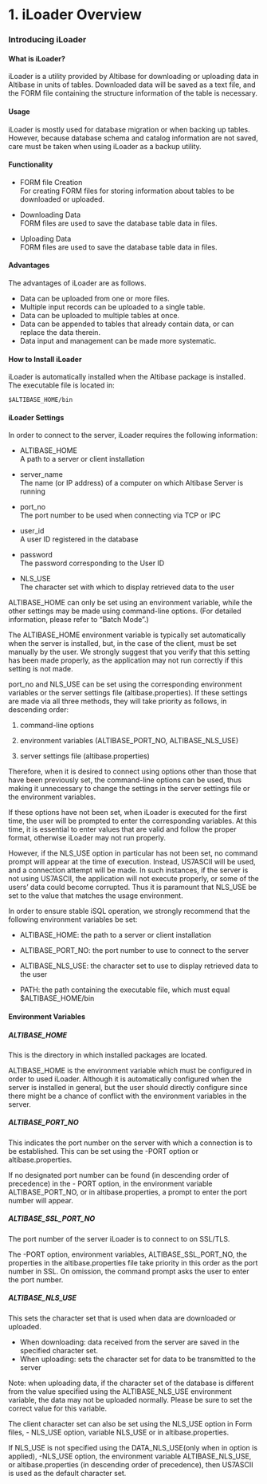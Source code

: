 # 1. iLoader Overview

### Introducing iLoader

#### What is iLoader?

iLoader is a utility provided by Altibase for downloading or uploading data in Altibase in units of tables. Downloaded data will be saved as a text file, and the FORM file containing the structure information of the table is necessary.

#### Usage

iLoader is mostly used for database migration or when backing up tables. However, because database schema and catalog information are not saved, care must be taken when using iLoader as a backup utility.

#### Functionality

-   FORM file Creation  
    For creating FORM files for storing information about tables to be downloaded or uploaded.

-   Downloading Data  
    FORM files are used to save the database table data in files.
    
-   Uploading Data  
    FORM files are used to save the database table data in files.

#### Advantages

The advantages of iLoader are as follows.

-   Data can be uploaded from one or more files. 
-   Multiple input records can be uploaded to a single table. 
-   Data can be uploaded to multiple tables at once. 
-   Data can be appended to tables that already contain data, or can replace the data therein. 
-   Data input and management can be made more systematic.

#### How to Install iLoader

iLoader is automatically installed when the Altibase package is installed. The executable file is located in:

```
$ALTIBASE_HOME/bin
```



#### iLoader Settings

In order to connect to the server, iLoader requires the following information:

-   ALTIBASE_HOME  
    A path to a server or client installation

-   server_name  
    The name (or IP address) of a computer on which Altibase Server is running

-   port_no  
    The port number to be used when connecting via TCP or IPC

-   user_id  
    A user ID registered in the database

-   password  
    The password corresponding to the User ID

-   NLS_USE  
    The character set with which to display retrieved data to the user

ALTIBASE_HOME can only be set using an environment variable, while the other settings may be made using command-line options. (For detailed information, please refer to “Batch Mode”.) 

The ALTIBASE_HOME environment variable is typically set automatically when the server is installed, but, in the case of the client, must be set manually by the user. We strongly suggest that you verify that this setting has been made properly, as the application may not run correctly if this setting is not made. 

port_no and NLS_USE can be set using the corresponding environment variables or the server settings file (altibase.properties). If these settings are made via all three methods, they will take priority as follows, in descending order:

1. command-line options

2. environment variables (ALTIBASE_PORT_NO, ALTIBASE_NLS_USE)

3. server settings file (altibase.properties)

Therefore, when it is desired to connect using options other than those that have been previously set, the command-line options can be used, thus making it unnecessary to change the settings in the server settings file or the environment variables. 

If these options have not been set, when iLoader is executed for the first time, the user will be prompted to enter the corresponding variables. At this time, it is essential to enter values that are valid and follow the proper format, otherwise iLoader may not run properly. 

However, if the NLS_USE option in particular has not been set, no command prompt will appear at the time of execution. Instead, US7ASCII will be used, and a connection attempt will be made. In such instances, if the server is not using US7ASCII, the application will not execute properly, or some of the users’ data could become corrupted. Thus it is paramount that NLS_USE be set to the value that matches the usage environment.

In order to ensure stable iSQL operation, we strongly recommend that the following environment variables be set:

-   ALTIBASE_HOME:  the path to a server or client installation

-   ALTIBASE_PORT_NO: the port number to use to connect to the server

-   ALTIBASE_NLS_USE: the character set to use to display retrieved data to the user

-   PATH: the path containing the executable file, which must equal $ALTIBASE_HOME/bin

#### Environment Variables

##### ALTIBASE_HOME

This is the directory in which installed packages are located.

ALTIBASE_HOME is the environment variable which must be configured in order to used iLoader. Although it is automatically configured when the server is installed in general, but the user should directly configure since there might be a chance of conflict with the environment variables in the server.

##### ALTIBASE_PORT_NO

This indicates the port number on the server with which a connection is to be established. This can be set using the -PORT option or altibase.properties. 

If no designated port number can be found (in descending order of precedence) in the - PORT option, in the environment variable ALTIBASE_PORT_NO, or in altibase.properties, a prompt to enter the port number will appear.

##### ALTIBASE_SSL_PORT_NO

The port number of the server iLoader is to connect to on SSL/TLS. 

The -PORT option, environment variables, ALTIBASE_SSL_PORT_NO, the properties in the altibase.properties file take priority in this order as the port number in SSL. On omission, the command prompt asks the user to enter the port number. 

##### ALTIBASE_NLS_USE

This sets the character set that is used when data are downloaded or uploaded.

-   When downloading: data received from the server are saved in the specified character set. 
-   When uploading: sets the character set for data to be transmitted to the server 

Note: when uploading data, if the character set of the database is different from the value specified using the ALTIBASE_NLS_USE environment variable, the data may not be uploaded normally. Please be sure to set the correct value for this variable.

The client character set can also be set using the NLS_USE option in Form files, - NLS_USE option, variable NLS_USE or in altibase.properties. 

If NLS_USE is not specified using the DATA_NLS_USE(only when in option is applied), -NLS_USE option, the environment variable ALTIBASE_NLS_USE, or altibase.properties (in descending order of precedence), then US7ASCII is used as the default character set.




